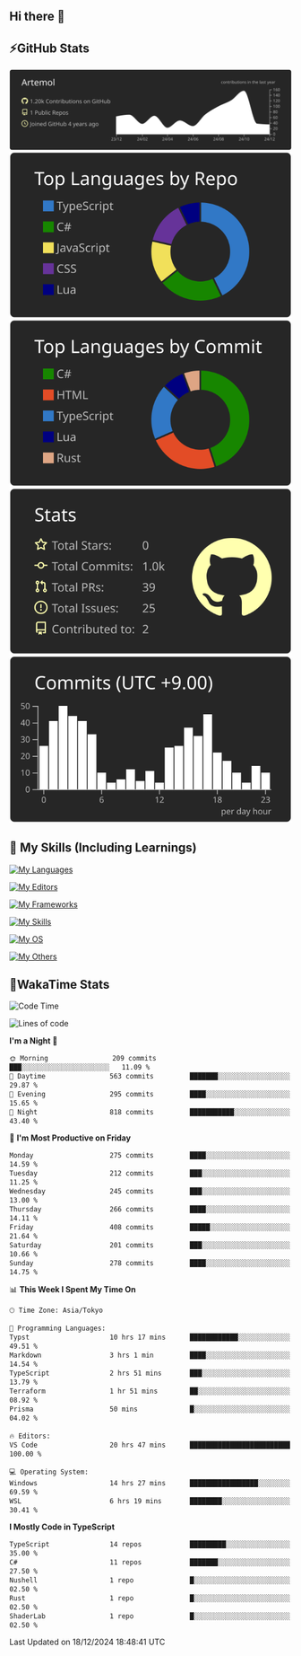 ## Hi there 👋
<!--
**Artemol/Artemol** is a ✨ _special_ ✨ repository because its `README.md` (this file) appears on your GitHub profile.

Here are some ideas to get you started:

- 🔭 I’m currently working on ...
- 🌱 I’m currently learning ...
- 👯 I’m looking to collaborate on ...
- 🤔 I’m looking for help with ...
- 💬 Ask me about ...
- 📫 How to reach me: ...
- 😄 Pronouns: ...
- ⚡ Fun fact: ...
-->

## ⚡GitHub Stats
[![](https://raw.githubusercontent.com/Artemol/Artemol/main/profile-summary-card-output/apprentice/0-profile-details.svg)](https://github.com/vn7n24fzkq/github-profile-summary-cards)
[![](https://raw.githubusercontent.com/Artemol/Artemol/main/profile-summary-card-output/apprentice/1-repos-per-language.svg)](https://github.com/vn7n24fzkq/github-profile-summary-cards) [![](https://raw.githubusercontent.com/Artemol/Artemol/main/profile-summary-card-output/apprentice/2-most-commit-language.svg)](https://github.com/vn7n24fzkq/github-profile-summary-cards)
[![](https://raw.githubusercontent.com/Artemol/Artemol/main/profile-summary-card-output/apprentice/3-stats.svg)](https://github.com/vn7n24fzkq/github-profile-summary-cards) [![](https://raw.githubusercontent.com/Artemol/Artemol/main/profile-summary-card-output/apprentice/4-productive-time.svg)](https://github.com/vn7n24fzkq/github-profile-summary-cards)

## 🌱 My Skills (Including Learnings)

<!--
### Languages
-->
[![My Languages](https://skillicons.dev/icons?i=ts,py,cs,dotnet,rust,go,c,matlab,css)](https://skillicons.dev)

<!--
### Editors
-->
[![My Editors](https://skillicons.dev/icons?i=vscode,neovim,vim,visualstudio,idea)](https://skillicons.dev)

<!--
### Frameworks
-->
[![My Frameworks](https://skillicons.dev/icons?i=react,nestjs,vite,tailwind,tauri,electron,remix,nextjs,fastapi)](https://skillicons.dev)

<!--
### Tools
-->
[![My Skills](https://skillicons.dev/icons?i=git,nodejs,docker,unity,postman,bun,discord,cloudflare,bash,prometheus,grafana,obsidian)](https://skillicons.dev)

<!--
### OS
-->
[![My OS](https://skillicons.dev/icons?i=windows,ubuntu)](https://skillicons.dev)

<!--
### Others
-->
[![My Others](https://skillicons.dev/icons?i=github,raspberrypi,gcp)](https://skillicons.dev)

## 💬WakaTime Stats
<!--START_SECTION:waka-->
![Code Time](http://img.shields.io/badge/Code%20Time-371%20hrs%2047%20mins-blue)

![Lines of code](https://img.shields.io/badge/From%20Hello%20World%20I%27ve%20Written-11.5%20million%20lines%20of%20code-blue)

**I'm a Night 🦉** 

```text
🌞 Morning                209 commits         ███░░░░░░░░░░░░░░░░░░░░░░   11.09 % 
🌆 Daytime                563 commits         ███████░░░░░░░░░░░░░░░░░░   29.87 % 
🌃 Evening                295 commits         ████░░░░░░░░░░░░░░░░░░░░░   15.65 % 
🌙 Night                  818 commits         ███████████░░░░░░░░░░░░░░   43.40 % 
```
📅 **I'm Most Productive on Friday** 

```text
Monday                   275 commits         ████░░░░░░░░░░░░░░░░░░░░░   14.59 % 
Tuesday                  212 commits         ███░░░░░░░░░░░░░░░░░░░░░░   11.25 % 
Wednesday                245 commits         ███░░░░░░░░░░░░░░░░░░░░░░   13.00 % 
Thursday                 266 commits         ████░░░░░░░░░░░░░░░░░░░░░   14.11 % 
Friday                   408 commits         █████░░░░░░░░░░░░░░░░░░░░   21.64 % 
Saturday                 201 commits         ███░░░░░░░░░░░░░░░░░░░░░░   10.66 % 
Sunday                   278 commits         ████░░░░░░░░░░░░░░░░░░░░░   14.75 % 
```


📊 **This Week I Spent My Time On** 

```text
🕑︎ Time Zone: Asia/Tokyo

💬 Programming Languages: 
Typst                    10 hrs 17 mins      ████████████░░░░░░░░░░░░░   49.51 % 
Markdown                 3 hrs 1 min         ████░░░░░░░░░░░░░░░░░░░░░   14.54 % 
TypeScript               2 hrs 51 mins       ███░░░░░░░░░░░░░░░░░░░░░░   13.79 % 
Terraform                1 hr 51 mins        ██░░░░░░░░░░░░░░░░░░░░░░░   08.92 % 
Prisma                   50 mins             █░░░░░░░░░░░░░░░░░░░░░░░░   04.02 % 

🔥 Editors: 
VS Code                  20 hrs 47 mins      █████████████████████████   100.00 % 

💻 Operating System: 
Windows                  14 hrs 27 mins      █████████████████░░░░░░░░   69.59 % 
WSL                      6 hrs 19 mins       ████████░░░░░░░░░░░░░░░░░   30.41 % 
```

**I Mostly Code in TypeScript** 

```text
TypeScript               14 repos            █████████░░░░░░░░░░░░░░░░   35.00 % 
C#                       11 repos            ███████░░░░░░░░░░░░░░░░░░   27.50 % 
Nushell                  1 repo              █░░░░░░░░░░░░░░░░░░░░░░░░   02.50 % 
Rust                     1 repo              █░░░░░░░░░░░░░░░░░░░░░░░░   02.50 % 
ShaderLab                1 repo              █░░░░░░░░░░░░░░░░░░░░░░░░   02.50 % 
```




 Last Updated on 18/12/2024 18:48:41 UTC
<!--END_SECTION:waka-->
